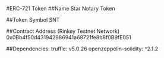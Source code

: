 #ERC-721 Token 
##Name
Star Notary Token

##Token Symbol
SNT

##Contract Address (Rinkey Testnet Network)
0x0Bb4f50d431942986941a68721fe8b8f0B9fE051 

##Dependencies:
truffle: v5.0.26
openzeppelin-solidity: ^2.1.2
